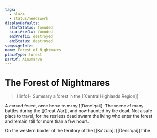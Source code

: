 ```yaml
---
tags:
  - place
  - status/needswork
displayDefaults:
  startStatus: founded
  startPrefix: founded
  endPrefix: destroyed
  endStatus: destroyed
campaignInfo: 
name: Forest of Nightmares
placeType: forest
partOf: Ainumarya
---
```

# The Forest of Nightmares
>[!info]+ Summary
> a forest in the [[Central Highlands Region]]

A cursed forest, once home to many [[Deno'qai]]. The scene of many battles during the [[Great War]], and now haunted by the dead. Not a safe place to travel, for the restless dead swarm the living who enter the forest and remain still for more than a few hours. 

On the western border of the territory of the [[Ko'zula]] [[Deno'qai]] tribe.

